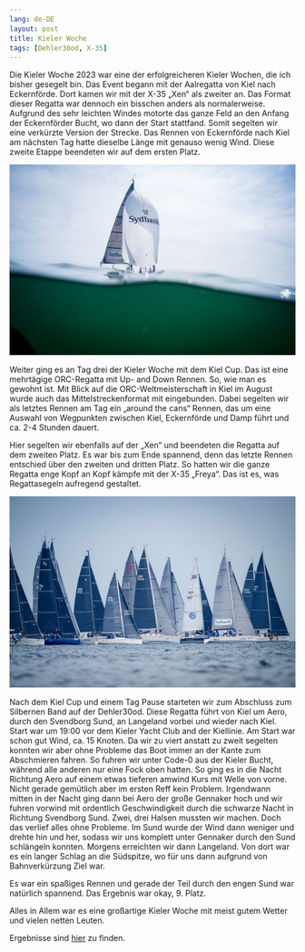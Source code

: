```yaml
---
lang: de-DE
layout: post
title: Kieler Woche 
tags: [Dehler30od, X-35]
---
```


Die Kieler Woche 2023 war eine der erfolgreicheren Kieler Wochen, die ich bisher gesegelt bin. Das
Event begann mit der Aalregatta von Kiel nach Eckernförde. Dort kamen wir mit der X-35 „Xen“ als
zweiter an. Das Format dieser Regatta war dennoch ein bisschen anders als normalerweise. Aufgrund
des sehr leichten Windes motorte das ganze Feld an den Anfang der Eckernförder Bucht, wo dann der
Start stattfand. Somit segelten wir eine verkürzte Version der Strecke. Das Rennen von Eckernförde
nach Kiel am nächsten Tag hatte dieselbe Länge mit genauso wenig Wind. Diese zweite Etappe beendeten
wir auf dem ersten Platz.
 
![](img/2023-09-18-12-56-57.png)

Weiter ging es an Tag drei der Kieler Woche mit dem Kiel Cup. Das ist eine mehrtägige ORC-Regatta
mit Up- and Down Rennen. So, wie man es gewohnt ist. Mit Blick auf die ORC-Weltmeisterschaft in Kiel
im August wurde auch das Mittelstreckenformat mit eingebunden. Dabei segelten wir als letztes Rennen
am Tag ein „around the cans“ Rennen, das um eine Auswahl von Wegpunkten zwischen Kiel, Eckernförde
und Damp führt und ca. 2-4 Stunden dauert.
 
Hier segelten wir ebenfalls auf der „Xen“ und beendeten die Regatta auf dem zweiten Platz. Es war
bis zum Ende spannend, denn das letzte Rennen entschied über den zweiten und dritten Platz. So
hatten wir die ganze Regatta enge Kopf an Kopf kämpfe mit der X-35 „Freya“. Das ist es, was
Regattasegeln aufregend gestaltet.

![](img/2023-09-18-12-55-52.png)
 
Nach dem Kiel Cup und einem Tag Pause starteten wir zum Abschluss zum Silbernen Band auf der
Dehler30od. Diese Regatta führt von Kiel um Aero, durch den Svendborg Sund, an Langeland vorbei und
wieder nach Kiel. Start war um 19:00 vor dem Kieler Yacht Club and der Kiellinie. Am Start war schon
gut Wind, ca. 15 Knoten. Da wir zu viert anstatt zu zweit segelten konnten wir aber ohne Probleme
das Boot immer an der Kante zum Abschmieren fahren. So fuhren wir unter Code-0 aus der Kieler Bucht,
während alle anderen nur eine Fock oben hatten. So ging es in die Nacht Richtung Aero auf einem
etwas tieferen amwind Kurs mit Welle von vorne. Nicht gerade gemütlich aber im ersten Reff kein
Problem. Irgendwann mitten in der Nacht ging dann bei Aero der große Gennaker hoch und wir fuhren
vorwind mit ordentlich Geschwindigkeit durch die schwarze Nacht in Richtung Svendborg Sund. Zwei,
drei Halsen mussten wir machen. Doch das verlief alles ohne Probleme. Im Sund wurde der Wind dann
weniger und drehte hin und her, sodass wir uns komplett unter Gennaker durch den Sund schlängeln
konnten. Morgens erreichten wir dann Langeland. Von dort war es ein langer Schlag an die Südspitze,
wo für uns dann aufgrund von Bahnverkürzung Ziel war.
 
Es war ein spaßiges Rennen und gerade der Teil durch den engen Sund war natürlich spannend. Das
Ergebnis war okay, 9. Platz.
 
Alles in Allem war es eine großartige Kieler Woche mit meist gutem Wetter und vielen netten Leuten.
 
Ergebnisse sind [hier](https://www.manage2sail.com/en-US/event/kiwo2023#!/results?classId=0c46006c-397c-49bf-a223-20913d2620b2) zu finden.

